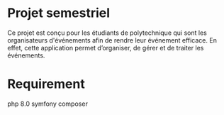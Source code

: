 # Projet semestriel

Ce projet est conçu pour les étudiants de polytechnique qui sont les organisateurs d'événements afin de rendre leur événement efficace. 
En effet, cette application permet d’organiser, de gérer et de traiter les événements.

# Requirement
php 8.0 symfony composer

